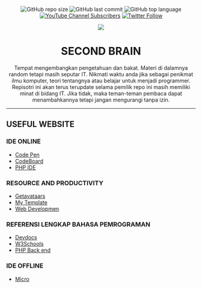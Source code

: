 <div align="center">

![GitHub repo size](https://img.shields.io/github/repo-size/Fattah25/Second-Brain.github.io?logo=github&style=flat-square)
![GitHub last commit](https://img.shields.io/github/last-commit/Fattah25/Second-Brain.github.io?color=red&style=flat-square)
![GitHub top language](https://img.shields.io/github/languages/top/Fattah25/Second-Brain.github.io?color=orange&style=flat-square)
[![YouTube Channel Subscribers](https://img.shields.io/youtube/channel/subscribers/UCRjRaNG_Jf159kMN-PvzsGQ?color=red&logo=youtube&logoColor=red&style=flat-square)](https://www.youtube.com/channel/UCRjRaNG_Jf159kMN-PvzsGQ)
[![Twitter Follow](https://img.shields.io/twitter/follow/Al_Munawarah19?color=gold&logo=twitter&style=flat-square)](https://twitter.com/Al_Munawarah19)


  
![](https://github.com/Fattah25/Second-Brain.github.io/blob/11acce3ad7f9c8a991d7bd5c60d256842903e03b/Second%20Brain.png)



  <h1 align="center" font="times-new-roman">SECOND BRAIN</h1>
  
  
Tempat mengembangkan pengetahuan dan bakat. Materi di dalamnya random tetapi masih seputar IT. Nikmati waktu anda jika sebagai penikmat ilmu komputer, teori tentangnya atau belajar untuk menjadi programmer. Repisotri ini akan terus terupdate selama pemilik repo ini masih memiliki minat di bidang IT. Jika tidak, maka teman-teman pembaca dapat menambahkannya tetapi jangan mengurangi tanpa izin.
</div> 
  
  
  -----


<h2 id="1">USEFUL WEBSITE</h2>

### IDE ONLINE
+ [Code Pen](https://codepen.io/triilman25 "Untuk coding HTML, CSS dan Javascript")
+ [CodeBoard](https://codeboard.io/ "Sejenis classroom tapi untuk coding")
+ [PHP IDE](https://3v4l.org/vP5X3 "Khusus untuk coding PHP")

### RESOURCE AND PRODUCTIVITY
+ [Getavataars](https://getavataaars.com/ "Avatar gratis")
+ [My Template](https://mytemplate.xyz/ "Membuat desain website template gratis")
+ [Web Developmen](https://web.dev/learn/)

### REFERENSI LENGKAP BAHASA PEMROGRAMAN
+ [Devdocs](https://devdocs.io/ "Mempunyai banyak artikel tentang bahasa pemrograman, framework etc")
+ [W3Schools](https://www.w3schools.com/ "Web coding")
+ [PHP Back end](https://www.php.net/manual/en/ "belajar php")

### IDE OFFLINE
+ [Micro](https://micro-editor.github.io/ "IDE Teriminal ringan")


<!-- <h3 id="referensi"> ⌨️ BELAJAR CODING</h3>

  <dt><a href="https://devdocs.io/" title="Tri Ilman Almunawarah Fattah">DevDocs</a></dt>
  <dd>Mempunyai banyak referensi belajar coding baik bahasa pemrograman ataupun selain itu seperti markdown, html, CSS dll.</dd>
  <dt><a href="https://www.w3schools.com/" target="blank">W3School</a></dt>
  <dd>Tutorial lengkap hampir semua kebutuhan para programmer pemula rekomendasi untuk <b>programmer Pemula</b>.</dd>
  <dt><a href="https://www.php.net/manual/en/">PHP</a></dt>
  <dd>Tutorial lengkap belajar PHP.</dd> -->
 
 


